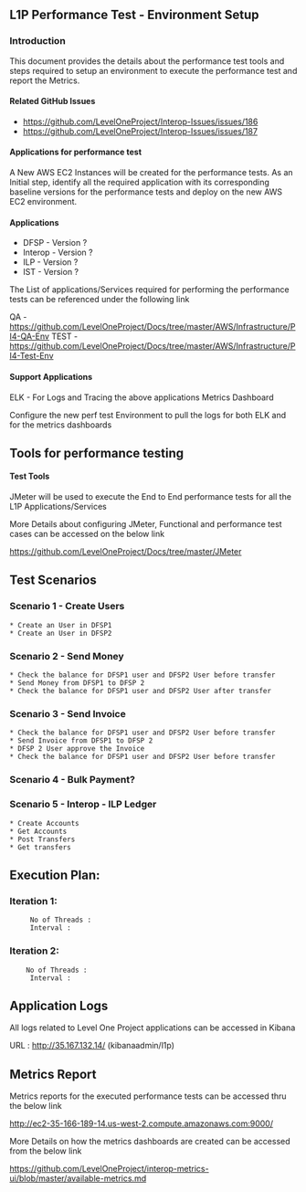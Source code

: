 ## L1P Performance Test - Environment Setup ## 

### Introduction

This document provides the details about the performance test tools and steps required to setup an environment to execute the performance test and report the Metrics.

#### Related GitHub Issues

* https://github.com/LevelOneProject/Interop-Issues/issues/186
* https://github.com/LevelOneProject/Interop-Issues/issues/187

#### Applications for performance test

A New AWS EC2 Instances will be created for the performance tests. As an Initial step, identify all the required application with its corresponding baseline versions for the performance tests and deploy on the new AWS EC2 environment.

#### Applications

* DFSP - Version ?
* Interop - Version ?
* ILP - Version ?
* IST - Version ?

The List of applications/Services required for performing the performance tests can be referenced under the following link

QA - https://github.com/LevelOneProject/Docs/tree/master/AWS/Infrastructure/PI4-QA-Env
TEST - https://github.com/LevelOneProject/Docs/tree/master/AWS/Infrastructure/PI4-Test-Env

#### Support Applications

ELK - For Logs and Tracing the above applications
Metrics Dashboard 

Configure the new perf test Environment to pull the logs for both ELK and for the metrics dashboards

## Tools for performance testing

#### Test Tools

JMeter will be used to execute the End to End performance tests for all the L1P Applications/Services

More Details about configuring JMeter, Functional and performance test cases can be accessed on the below link

https://github.com/LevelOneProject/Docs/tree/master/JMeter

## Test Scenarios

  ### Scenario 1 - Create Users
    * Create an User in DFSP1
    * Create an User in DFSP2

  ### Scenario 2 - Send Money
    * Check the balance for DFSP1 user and DFSP2 User before transfer
    * Send Money from DFSP1 to DFSP 2
    * Check the balance for DFSP1 user and DFSP2 User after transfer

  ### Scenario 3 - Send Invoice
    * Check the balance for DFSP1 user and DFSP2 User before transfer
    * Send Invoice from DFSP1 to DFSP 2
    * DFSP 2 User approve the Invoice
    * Check the balance for DFSP1 user and DFSP2 User before transfer

  ### Scenario 4 - Bulk Payment?

  ### Scenario 5 - Interop - ILP Ledger
    * Create Accounts
    * Get Accounts
    * Post Transfers
    * Get transfers

## Execution Plan:

  ### Iteration 1:
         No of Threads :
         Interval :

 ### Iteration 2:
        No of Threads :
         Interval :

## Application Logs

All logs related to Level One Project applications can be accessed in Kibana

URL : http://35.167.132.14/ (kibanaadmin/l1p)

## Metrics Report

Metrics reports for the executed performance tests can be accessed thru the below link

http://ec2-35-166-189-14.us-west-2.compute.amazonaws.com:9000/

More Details on how the metrics dashboards are created can be accessed from the below link

https://github.com/LevelOneProject/interop-metrics-ui/blob/master/available-metrics.md
